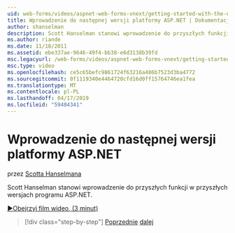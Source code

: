 ```yaml
---
uid: web-forms/videos/aspnet-web-forms-vnext/getting-started-with-the-next-version-of-aspnet
title: Wprowadzenie do następnej wersji platformy ASP.NET | Dokumentacja firmy Microsoft
author: shanselman
description: Scott Hanselman stanowi wprowadzenie do przyszłych funkcji w przyszłych wersjach programu ASP.NET.
ms.author: riande
ms.date: 11/18/2011
ms.assetid: ebe337ae-9646-49f4-bb38-e6d3138b39fd
msc.legacyurl: /web-forms/videos/aspnet-web-forms-vnext/getting-started-with-the-next-version-of-aspnet
msc.type: video
ms.openlocfilehash: ce5c65befc9861724f63216a486b7523d3ba4772
ms.sourcegitcommit: 0f1119340e4464720cfd16d0ff15764746ea1fea
ms.translationtype: MT
ms.contentlocale: pl-PL
ms.lasthandoff: 04/17/2019
ms.locfileid: "59404341"
---
```

# <a name="getting-started-with-the-next-version-of-aspnet"></a>Wprowadzenie do następnej wersji platformy ASP.NET

przez [Scotta Hanselmana](https://github.com/shanselman)

Scott Hanselman stanowi wprowadzenie do przyszłych funkcji w przyszłych wersjach programu ASP.NET.

[&#9654;Obejrzyj film wideo, (3 minut)](https://channel9.msdn.com/Blogs/ASP-NET-Site-Videos/getting-started-with-the-next-version-of-aspnet)

> [!div class="step-by-step"]
> [Poprzednie](aspnet-vnext-videos-bundling-and-minification.md)
> [dalej](aspnet-and-web-tools-20122.md)
